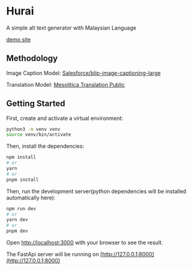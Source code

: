 # Hurai
A simple alt text generator with Malaysian Language

[demo site](https://hurai.iwa.my/)

## Methodology
Image Caption Model: [Salesforce/blip-image-captioning-large](https://huggingface.co/Salesforce/blip-image-captioning-large) 

Translation Model: [Mesolitica Translation Public](https://mesolitica.com/translation)

## Getting Started

First, create and activate a virtual environment:

```bash
python3 -m venv venv
source venv/bin/activate
```

Then, install the dependencies:

```bash
npm install
# or
yarn
# or
pnpm install
```

Then, run the development server(python dependencies will be installed automatically here):

```bash
npm run dev
# or
yarn dev
# or
pnpm dev
```

Open [http://localhost:3000](http://localhost:3000) with your browser to see the result.

The FastApi server will be running on [http://127.0.0.1:8000](http://127.0.0.1:8000)